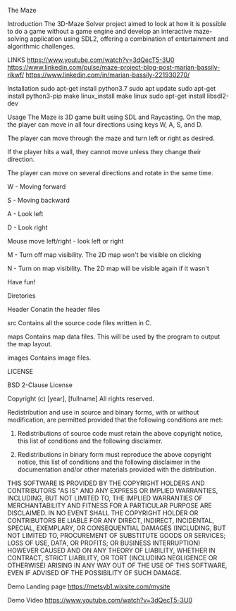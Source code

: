The Maze 

Introduction
  The 3D-Maze Solver project aimed to look at how it is possible to do a game without a game engine and develop an interactive maze-solving application using SDL2, offering a combination of entertainment and algorithmic challenges.

LINKS
https://www.youtube.com/watch?v=3dQecT5-3U0
https://www.linkedin.com/pulse/maze-project-blog-post-marian-bassily-rikwf/
https://www.linkedin.com/in/marian-bassily-221930270/
 
Installation
sudo apt-get install python3.7
sudo apt update
sudo apt-get install python3-pip
make linux_install
make linux 
sudo apt-get install libsdl2-dev

Usage
The Maze is 3D game built using SDL and Raycasting. On the map, the player can move in all four directions using keys W, A, S, and D.

The player can move through the maze and turn left or right as desired.

If the player hits a wall, they cannot move unless they change their direction.

The player can move on several directions and rotate in the same time.

W - Moving forward

S - Moving backward

A - Look left

D - Look right

Mouse move left/right - look left or right

M - Turn off map visibility. The 2D map won't be visible on clicking

N - Turn on map visibility. The 2D map will be visible again if it wasn't

Have fun!

Diretories

Header
Conatin the header files

src
Contains all the source code files written in C.

maps
Contains map data files. This will be used by the program to output the map layout.

images
Contains image files.


LICENSE

BSD 2-Clause License

Copyright (c) [year], [fullname]
All rights reserved.

Redistribution and use in source and binary forms, with or without
modification, are permitted provided that the following conditions are met:

1. Redistributions of source code must retain the above copyright notice, this
   list of conditions and the following disclaimer.

2. Redistributions in binary form must reproduce the above copyright notice,
   this list of conditions and the following disclaimer in the documentation
   and/or other materials provided with the distribution.

THIS SOFTWARE IS PROVIDED BY THE COPYRIGHT HOLDERS AND CONTRIBUTORS "AS IS"
AND ANY EXPRESS OR IMPLIED WARRANTIES, INCLUDING, BUT NOT LIMITED TO, THE
IMPLIED WARRANTIES OF MERCHANTABILITY AND FITNESS FOR A PARTICULAR PURPOSE ARE
DISCLAIMED. IN NO EVENT SHALL THE COPYRIGHT HOLDER OR CONTRIBUTORS BE LIABLE
FOR ANY DIRECT, INDIRECT, INCIDENTAL, SPECIAL, EXEMPLARY, OR CONSEQUENTIAL
DAMAGES (INCLUDING, BUT NOT LIMITED TO, PROCUREMENT OF SUBSTITUTE GOODS OR
SERVICES; LOSS OF USE, DATA, OR PROFITS; OR BUSINESS INTERRUPTION) HOWEVER
CAUSED AND ON ANY THEORY OF LIABILITY, WHETHER IN CONTRACT, STRICT LIABILITY,
OR TORT (INCLUDING NEGLIGENCE OR OTHERWISE) ARISING IN ANY WAY OUT OF THE USE
OF THIS SOFTWARE, EVEN IF ADVISED OF THE POSSIBILITY OF SUCH DAMAGE.


Demo
 Landing page
  https://metsyb1.wixsite.com/mysite

 Demo Video
  https://www.youtube.com/watch?v=3dQecT5-3U0

